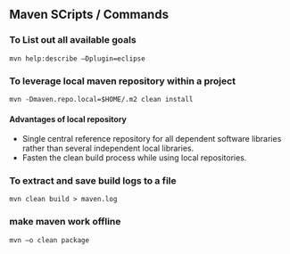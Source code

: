 ## Maven SCripts / Commands

### To List out all available goals

`mvn help:describe –Dplugin=eclipse`

### To leverage local maven repository within a project

`mvn -Dmaven.repo.local=$HOME/.m2 clean install`

#### Advantages of local repository

- Single central reference repository for all dependent software libraries rather than several independent local libraries.
- Fasten the clean build process while using local repositories.


### To extract and save build logs to a file

`mvn clean build > maven.log`

### make maven work offline

`mvn –o clean package`